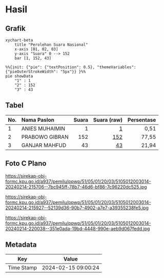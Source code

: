 # Hasil

## Grafik

```mermaid
xychart-beta
    title "Perolehan Suara Nasional"
    x-axis [01, 02, 03]
    y-axis "Suara" 0 --> 152
    bar [1, 152, 43]
```

```mermaid
%%{init: {"pie": {"textPosition": 0.5}, "themeVariables": {"pieOuterStrokeWidth": "5px"}} }%%
pie showData
    "1" : 1
    "2" : 152
    "3" : 43
```

## Tabel

| No. | Nama Paslon    | Suara | Suara (raw) | Persentase |
|:--- |:-------------- | -----:| -----------:| ----------:|
| 1   | ANIES MUHAIMIN | 1     | [1][p-1]    | 0,51       |
| 2   | PRABOWO GIBRAN | 152   | [152][p-2]  | 77,55      |
| 3   | GANJAR MAHFUD  | 43    | [43][p-3]   | 21,94      |


[p-1]: https://github.com/gigit-pemilu/pemilu-2024/blob/main/pilpres/hitung-suara/sub/51-bali/sub/05-klungkung/sub/01-nusa-penida/sub/2003-klumpu/sub/014-tps/sub/paslon-1.txt
[p-2]: https://github.com/gigit-pemilu/pemilu-2024/blob/main/pilpres/hitung-suara/sub/51-bali/sub/05-klungkung/sub/01-nusa-penida/sub/2003-klumpu/sub/014-tps/sub/paslon-2.txt
[p-3]: https://github.com/gigit-pemilu/pemilu-2024/blob/main/pilpres/hitung-suara/sub/51-bali/sub/05-klungkung/sub/01-nusa-penida/sub/2003-klumpu/sub/014-tps/sub/paslon-3.txt

## Foto C Plano

https://sirekap-obj-formc.kpu.go.id/a937/pemilu/ppwp/51/05/01/20/03/5105012003014-20240214-215706--7bc945ff-78b7-46d6-bf86-7c96220dc525.jpg

https://sirekap-obj-formc.kpu.go.id/a937/pemilu/ppwp/51/05/01/20/03/5105012003014-20240214-215927--52139d36-90b7-4902-a7e7-a39355238fe5.jpg

https://sirekap-obj-formc.kpu.go.id/a937/pemilu/ppwp/51/05/01/20/03/5105012003014-20240214-220038--351e0ada-19bd-4448-990e-aeb9d067fedd.jpg


## Metadata

| Key        | Value               |
| ---------- | ------------------- |
| Time Stamp | 2024-02-15 09:00:24 |



